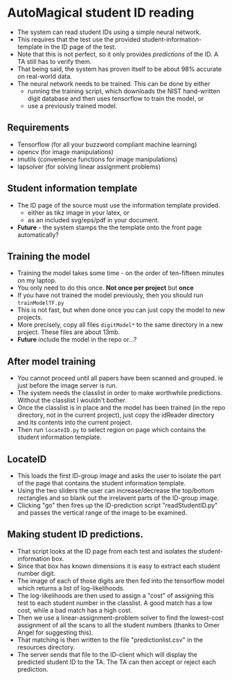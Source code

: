 # AutoMagical student ID reading
* The system can read student IDs using a simple neural network.
* This requires that the test use the provided student-information-template in the ID page of the test.
* Note that this is not perfect, so it only provides *predictions* of the ID. A TA still has to verify them.
* That being said, the system has proven itself to be about 98% accurate on real-world data.
* The neural network needs to be trained. This can be done by either
  * running the training script, which downloads the NIST hand-written digit database and then uses tensorflow to train the model, or
  * use a previously trained model.

## Requirements
* Tensorflow (for all your buzzword compliant machine learning)
* opencv (for image manipulations)
* imutils (convenience functions for image manipulations)
* lapsolver (for solving linear assignment problems)

## Student information template
* The ID page of the source must use the information template provided.
  * either as tikz image in your latex, or
  * as an included svg/eps/pdf in your document.
* **Future** - the system stamps the the template onto the front page automatically?

## Training the model
* Training the model takes some time - on the order of ten-fifteen minutes on my laptop.
* You only need to do this once. **Not once per project** but **once**
* If you have not trained the model previously, then you should run `trainModelTF.py`
* This is not fast, but when done once you can just copy the model to new projects.
* More precisely, copy all files `digitModel*` to the same directory in a new project. These files are about 13mb.
* **Future** include the model in the repo or...?

## After model training
* You cannot proceed until  all papers have been scanned and grouped. ie just before the image server is run.
* The system needs the classlist in order to make worthwhile predictions. Without the classlist I wouldn't bother.
* Once the classlist is in place and the model has been trained (in the repo directory, not in the current project), just copy the idReader directory and its contents into the current project.
* Then run `locateID.py` to select region on page which contains the student information template.

## LocateID
* This loads the first ID-group image and asks the user to isolate the part of the page that contains the student information template.
* Using the two sliders the user can increase/decrease the top/bottom rectangles and so blank out the irrelavent parts of the ID-group image.
* Clicking "go" then fires up the ID-prediction script "readStudentID.py" and passes the vertical range of the image to be examined.


## Making student ID predictions.
* That script looks at the ID page from each test and isolates the student-information box.
* Since that box has known dimensions it is easy to extract each student number digit.
* The image of each of those digits are then fed into the tensorflow model which returns a list of log-likelihoods.
* The log-likelihoods are then used to assign a "cost" of assigning this test to each student number in the classlist. A good match has a low cost, while a bad match has a high cost.
* Then we use a linear-assignment-problem solver to find the lowest-cost assignment of all the scans to all the student numbers (thanks to Omer Angel for suggesting this).
* That matching is then written to the file "predictionlist.csv" in the resources directory.
* The server sends that file to the ID-client which will display the predicted student ID to the TA. The TA can then accept or reject each prediction.
